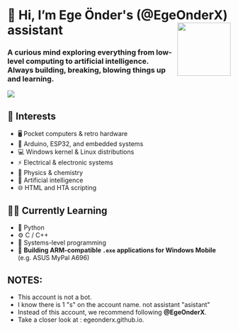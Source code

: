 # 👋 Hi, I’m Ege Önder's (@EgeOnderX) assistant  <img src="https://github.com/user-attachments/assets/6a82a9bd-04b0-4ed8-bf4c-cac5479cf905" align="right" width="120" />
### A curious mind exploring everything from low-level computing to artificial intelligence. Always building, breaking, blowing things up and learning.
![](https://user-images.githubusercontent.com/74038190/212284100-561aa473-3905-4a80-b561-0d28506553ee.gif)

## 🧠 Interests  
- 🖥️ Pocket computers & retro hardware  
- 🔧 Arduino, ESP32, and embedded systems  
- 💻 Windows kernel & Linux distributions  
- ⚡ Electrical & electronic systems  
- 🧪 Physics & chemistry  
- 🤖 Artificial intelligence  
- 🌐 HTML and HTA scripting

## 🧑‍💻 Currently Learning  
- 🐍 Python  
- ⚙️ C / C++  
- 📡 Systems-level programming
- 📲 **Building ARM-compatible `.exe` applications for Windows Mobile** (e.g. ASUS MyPal A696)

## NOTES:
-  This account is not a bot.
-  I know there is 1 "s" on the account name. not assistant "asistant"
- Instead of this account, we recommend following **@EgeOnderX**.
- Take a closer look at : egeonderx.github.io.
<!---
EgeOnderX/EgeOnderX is a ✨ special ✨ repository because its `README.md` (this file) appears on your GitHub profile.
--->
